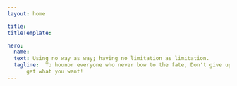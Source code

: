 ```yaml
---
layout: home

title: 
titleTemplate: 

hero:
  name: 
  text: Using no way as way; having no limitation as limitation.
  tagline:  To hounor everyone who never bow to the fate, Don't give up until you
      get what you want!
---
```

